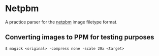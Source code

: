 # Netpbm

A practice parser for the [netpbm](https://netpbm.sourceforge.net/doc/ppm.html) image filetype format.

## Converting images to PPM for testing purposes

```
$ magick <original> -compress none -scale 20x <target>
```
